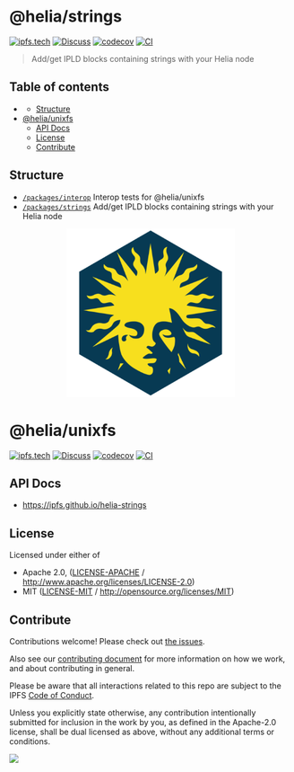 # @helia/strings <!-- omit in toc -->

[![ipfs.tech](https://img.shields.io/badge/project-IPFS-blue.svg?style=flat-square)](https://ipfs.tech)
[![Discuss](https://img.shields.io/discourse/https/discuss.ipfs.tech/posts.svg?style=flat-square)](https://discuss.ipfs.tech)
[![codecov](https://img.shields.io/codecov/c/github/ipfs/helia-strings.svg?style=flat-square)](https://codecov.io/gh/ipfs/helia-strings)
[![CI](https://img.shields.io/github/actions/workflow/status/ipfs/helia-strings/js-test-and-release.yml?branch=main\&style=flat-square)](https://github.com/ipfs/helia-strings/actions/workflows/js-test-and-release.yml?query=branch%3Amain)

> Add/get IPLD blocks containing strings with your Helia node

## Table of contents <!-- omit in toc -->

- - [Structure](#structure)
- [@helia/unixfs <!-- omit in toc -->](#heliaunixfs----omit-in-toc---)
  - [API Docs](#api-docs)
  - [License](#license)
  - [Contribute](#contribute)

## Structure

- [`/packages/interop`](./packages/interop) Interop tests for @helia/unixfs
- [`/packages/strings`](./packages/strings) Add/get IPLD blocks containing strings with your Helia node

<p align="center">
  <a href="https://github.com/ipfs/helia" title="Helia">
    <img src="https://raw.githubusercontent.com/ipfs/helia/main/assets/helia.png" alt="Helia logo" width="300" />
  </a>
</p>

# @helia/unixfs <!-- omit in toc -->

[![ipfs.tech](https://img.shields.io/badge/project-IPFS-blue.svg?style=flat-square)](https://ipfs.tech)
[![Discuss](https://img.shields.io/discourse/https/discuss.ipfs.tech/posts.svg?style=flat-square)](https://discuss.ipfs.tech)
[![codecov](https://img.shields.io/codecov/c/github/ipfs/helia-unixfs.svg?style=flat-square)](https://codecov.io/gh/ipfs/helia-unixfs)
[![CI](https://img.shields.io/github/actions/workflow/status/ipfs/helia-unixfs/js-test-and-release.yml?branch=main\&style=flat-square)](https://github.com/ipfs/helia-unixfs/actions/workflows/js-test-and-release.yml?query=branch%3Amain)

## API Docs

- <https://ipfs.github.io/helia-strings>

## License

Licensed under either of

- Apache 2.0, ([LICENSE-APACHE](LICENSE-APACHE) / <http://www.apache.org/licenses/LICENSE-2.0>)
- MIT ([LICENSE-MIT](LICENSE-MIT) / <http://opensource.org/licenses/MIT>)

## Contribute

Contributions welcome! Please check out [the issues](https://github.com/ipfs/helia-strings/issues).

Also see our [contributing document](https://github.com/ipfs/community/blob/master/CONTRIBUTING_JS.md) for more information on how we work, and about contributing in general.

Please be aware that all interactions related to this repo are subject to the IPFS [Code of Conduct](https://github.com/ipfs/community/blob/master/code-of-conduct.md).

Unless you explicitly state otherwise, any contribution intentionally submitted for inclusion in the work by you, as defined in the Apache-2.0 license, shall be dual licensed as above, without any additional terms or conditions.

[![](https://cdn.rawgit.com/jbenet/contribute-ipfs-gif/master/img/contribute.gif)](https://github.com/ipfs/community/blob/master/CONTRIBUTING.md)
